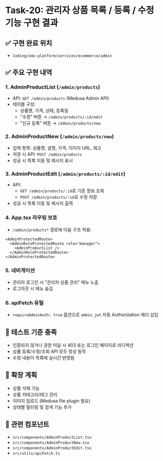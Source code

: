 # Task-20: 관리자 상품 목록 / 등록 / 수정 기능 구현 결과

## ✅ 구현 완료 위치
- `Coding/o4o-platform/services/ecommerce/admin`

## ✅ 주요 구현 내역

### 1. AdminProductList (`/admin/products`)
- API: `GET /admin/products` (Medusa Admin API)
- 테이블 구성:
  - 상품명, 가격, 상태, 등록일
  - "수정" 버튼 → `/admin/products/:id/edit`
  - "신규 등록" 버튼 → `/admin/products/new`

### 2. AdminProductNew (`/admin/products/new`)
- 입력 항목: 상품명, 설명, 가격, 이미지 URL, 재고
- 저장 시 API: `POST /admin/products`
- 성공 시 목록 이동 및 메시지 표시

### 3. AdminProductEdit (`/admin/products/:id/edit`)
- API:
  - `GET /admin/products/:id`로 기존 정보 조회
  - `POST /admin/products/:id`로 수정 저장
- 성공 시 목록 이동 및 메시지 출력

### 4. App.tsx 라우팅 보호
- `/admin/products*` 경로에 다음 구조 적용:
```tsx
<AdminProtectedRoute>
  <AdminRoleProtectedRoute role="manager">
    <AdminProductList />
  </AdminRoleProtectedRoute>
</AdminProtectedRoute>
```

### 5. 네비게이션
- 관리자 로그인 시 "관리자 상품 관리" 메뉴 노출
- 로그아웃 시 메뉴 숨김

### 6. apiFetch 유틸
- `requireAdminAuth: true` 옵션으로 `admin_jwt` 자동 Authorization 헤더 삽입

## 🧪 테스트 기준 충족
- 인증되지 않거나 권한 미달 시 403 또는 로그인 페이지로 리디렉션
- 상품 등록/수정/조회 API 모두 정상 동작
- 수정 내용이 목록에 실시간 반영됨

## 📌 확장 계획
- 상품 삭제 기능
- 상품 카테고리/태그 관리
- 이미지 업로드 (Medusa file plugin 필요)
- 상태별 필터링 및 검색 기능 추가

## 📂 관련 컴포넌트
- `src/components/AdminProductList.tsx`
- `src/components/AdminProductNew.tsx`
- `src/components/AdminProductEdit.tsx`
- `src/utils/apiFetch.ts`